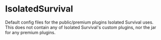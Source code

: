 # IsolatedSurvival
Default config files for the public/premium plugins Isolated Survival uses. This does not contain any of Isolated Survival's custom plugins, nor the jar for any premium plugins.
